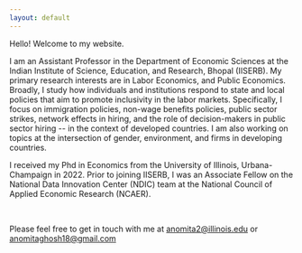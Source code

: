 ```yaml
---
layout: default
---
```



Hello! Welcome to my website.

I am an Assistant Professor in the Department of Economic Sciences at the Indian Institute of Science, Education, and Research, Bhopal (IISERB). My primary research interests are in Labor Economics, and Public Economics. Broadly, I study how individuals and institutions respond to state and local policies that aim to promote inclusivity in the labor markets. Specifically, I focus on immigration policies, non-wage benefits policies, public sector strikes, network effects in hiring, and the role of decision-makers in public sector hiring -- in the context of developed countries. I am also working on topics at the intersection of gender, environment, and firms in developing countries.

I received my Phd in Economics from the University of Illinois, Urbana-Champaign in 2022. Prior to joining IISERB, I was an Associate Fellow on the National Data Innovation Center (NDIC) team at the National Council of Applied Economic Research (NCAER).


<!-- Email: anomitaghosh18@gmail.com -->

 


<br>

<!-- ## Contact Information -->

<!-- #### Address: 214 David Kinley Hall, 1407 W. Gregory Dr., Urbana IL 61801 -->
 Please feel free to get in touch with me at [anomita2@illinois.edu](anomita2@illinois.edu) or [anomitaghosh18@gmail.com](anomitaghosh18@gmail.com)

<!--- [anomita2@illinois.edu](anomita2@illinois.edu)  -->
<!--- [anomitaghosh18@gmail.com](anomitaghosh18@gmail.com) -->
